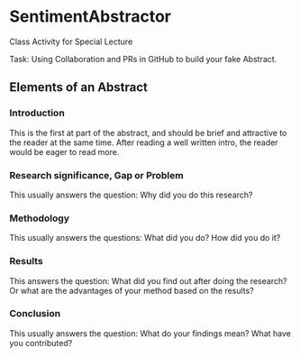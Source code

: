 # SentimentAbstractor
Class Activity for Special Lecture

Task: Using Collaboration and PRs in GitHub to build your fake Abstract. 

## Elements of an Abstract

### Introduction

This is the first at part of the abstract, and should be brief and attractive to the reader at the same time. After reading a well written intro, the reader would be eager to read more.

### Research significance, Gap or Problem

This usually answers the question: Why did you do this research?

### Methodology

This usually answers the questions: What did you do? How did you do it?

### Results

This answers the question: What did you find out after doing the research? Or what are the advantages of your method based on the results?

### Conclusion

This usually answers the question: What do your findings mean? What have you contributed?
